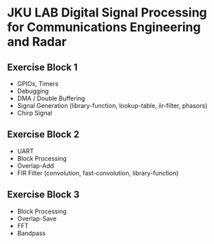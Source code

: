# JKU LAB Digital Signal Processing for Communications Engineering and Radar

## Exercise Block 1
- GPIOs, Timers
- Debugging
- DMA / Double Buffering
- Signal Generation (library-function, lookup-table, iir-filter, phasors)
- Chirp Signal

## Exercise Block 2
- UART
- Block Processing
- Overlap-Add
- FIR Filter (convolution, fast-convolution, library-function)

## Exercise Block 3
- Block Processing
- Overlap-Save
- FFT
- Bandpass
